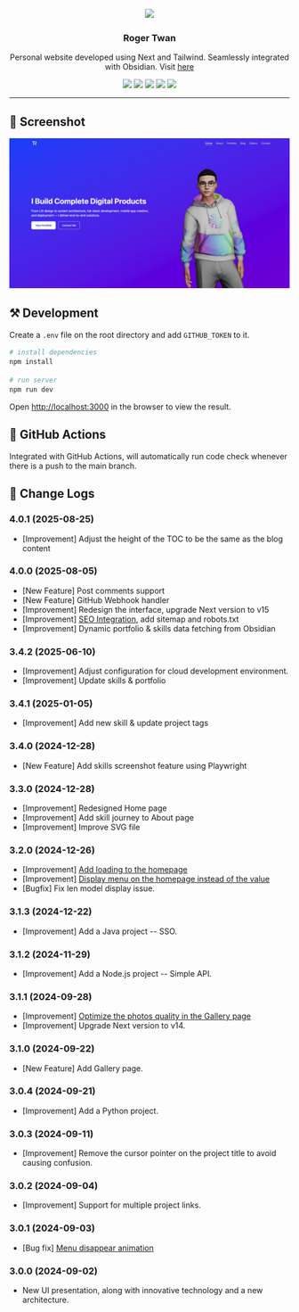 <p align="center">
  <image src="doc/logo.png" with="128" height="128">
</p>
<h3 align="center">Roger Twan</h3>
<p align="center">Personal website developed using Next and Tailwind. Seamlessly integrated with Obsidian. Visit <a href="https://roger.ink" target="_blank">here</a></p>
<p align="center">
  <image src="https://img.shields.io/badge/dynamic/json?label=Version&query=version&url=https%3A%2F%2Fraw.githubusercontent.com%2FRoger-twan%2Flab%2Fmain%2Fpackage.json&color=cyan">
  <image src="https://img.shields.io/badge/dynamic/json?label=NODE&query=engines.node&url=https%3A%2F%2Fraw.githubusercontent.com%2FRoger-twan%2Flab%2Fmain%2Fpackage.json&color=purple">
  <image src="https://img.shields.io/badge/dynamic/json?label=NPM&query=engines.npm&url=https%3A%2F%2Fraw.githubusercontent.com%2FRoger-twan%2Flab%2Fmain%2Fpackage.json&color=purple">
  <image src="https://img.shields.io/badge/dynamic/json?label=Next&query=dependencies.next&url=https%3A%2F%2Fraw.githubusercontent.com%2FRoger-twan%2Flab%2Fmain%2Fpackage.json">
  <image src="https://img.shields.io/badge/dynamic/json?label=Tailwind&query=devDependencies.tailwindcss&url=https%3A%2F%2Fraw.githubusercontent.com%2FRoger-twan%2Flab%2Fmain%2Fpackage.json">
</p>
<hr>

## 📸 Screenshot

![screenshot](doc/screenshot.jpeg)

## ⚒️ Development

Create a `.env` file on the root directory and add `GITHUB_TOKEN` to it.

```bash
# install dependencies
npm install

# run server
npm run dev
```

Open [http://localhost:3000](http://localhost:3000) in the browser to view the result.

## 🤖 GitHub Actions

Integrated with GitHub Actions, will automatically run code check whenever there is a push to the main branch.

## 📝 Change Logs

### 4.0.1 (2025-08-25)

- [Improvement] Adjust the height of the TOC to be the same as the blog content

### 4.0.0 (2025-08-05)

- [New Feature] Post comments support
- [New Feature] GitHub Webhook handler
- [Improvement] Redesign the interface, upgrade Next version to v15
- [Improvement] [SEO Integration](https://github.com/roger-twan/website/issues/34), add sitemap and robots.txt
- [Improvement] Dynamic portfolio & skills data fetching from Obsidian

### 3.4.2 (2025-06-10)

- [Improvement] Adjust configuration for cloud development environment.
- [Improvement] Update skills & portfolio

### 3.4.1 (2025-01-05)

- [Improvement] Add new skill & update project tags

### 3.4.0 (2024-12-28)

- [New Feature] Add skills screenshot feature using Playwright

### 3.3.0 (2024-12-28)

- [Improvement] Redesigned Home page
- [Improvement] Add skill journey to About page
- [Improvement] Improve SVG file

### 3.2.0 (2024-12-26)

- [Improvement] [Add loading to the homepage](https://github.com/roger-twan/website/issues/27)
- [Improvement] [Display menu on the homepage instead of the value](https://github.com/roger-twan/website/issues/21)
- [Bugfix] Fix len model display issue.

### 3.1.3 (2024-12-22)

- [Improvement] Add a Java project -- SSO.

### 3.1.2 (2024-11-29)

- [Improvement] Add a Node.js project -- Simple API.

### 3.1.1 (2024-09-28)

- [Improvement] [Optimize the photos quality in the Gallery page](https://github.com/roger-twan/website/issues/24)
- [Improvement] Upgrade Next version to v14.

### 3.1.0 (2024-09-22)

- [New Feature] Add Gallery page.

### 3.0.4 (2024-09-21)

- [Improvement] Add a Python project.

### 3.0.3 (2024-09-11)

- [Improvement] Remove the cursor pointer on the project title to avoid causing confusion.

### 3.0.2 (2024-09-04)

- [Improvement] Support for multiple project links.

### 3.0.1 (2024-09-03)

- [Bug fix] [Menu disappear animation](https://github.com/roger-twan/website/issues/20)

### 3.0.0 (2024-09-02)

- New UI presentation, along with innovative technology and a new architecture.
